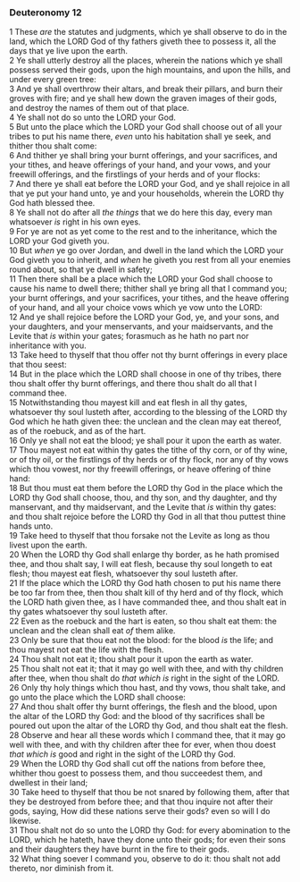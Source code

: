 ### Deuteronomy 12

1 These *are* the statutes and judgments, which ye shall observe to do in the land, which the LORD God of thy fathers giveth thee to possess it, all the days that ye live upon the earth.  
2 Ye shall utterly destroy all the places, wherein the nations which ye shall possess served their gods, upon the high mountains, and upon the hills, and under every green tree:  
3 And ye shall overthrow their altars, and break their pillars, and burn their groves with fire; and ye shall hew down the graven images of their gods, and destroy the names of them out of that place.  
4 Ye shall not do so unto the LORD your God.  
5 But unto the place which the LORD your God shall choose out of all your tribes to put his name there, *even* unto his habitation shall ye seek, and thither thou shalt come:  
6 And thither ye shall bring your burnt offerings, and your sacrifices, and your tithes, and heave offerings of your hand, and your vows, and your freewill offerings, and the firstlings of your herds and of your flocks:  
7 And there ye shall eat before the LORD your God, and ye shall rejoice in all that ye put your hand unto, ye and your households, wherein the LORD thy God hath blessed thee.  
8 Ye shall not do after all *the things* that we do here this day, every man whatsoever *is* right in his own eyes.  
9 For ye are not as yet come to the rest and to the inheritance, which the LORD your God giveth you.  
10 But *when* ye go over Jordan, and dwell in the land which the LORD your God giveth you to inherit, and *when* he giveth you rest from all your enemies round about, so that ye dwell in safety;  
11 Then there shall be a place which the LORD your God shall choose to cause his name to dwell there; thither shall ye bring all that I command you; your burnt offerings, and your sacrifices, your tithes, and the heave offering of your hand, and all your choice vows which ye vow unto the LORD:  
12 And ye shall rejoice before the LORD your God, ye, and your sons, and your daughters, and your menservants, and your maidservants, and the Levite that *is* within your gates; forasmuch as he hath no part nor inheritance with you.  
13 Take heed to thyself that thou offer not thy burnt offerings in every place that thou seest:  
14 But in the place which the LORD shall choose in one of thy tribes, there thou shalt offer thy burnt offerings, and there thou shalt do all that I command thee.  
15 Notwithstanding thou mayest kill and eat flesh in all thy gates, whatsoever thy soul lusteth after, according to the blessing of the LORD thy God which he hath given thee: the unclean and the clean may eat thereof, as of the roebuck, and as of the hart.  
16 Only ye shall not eat the blood; ye shall pour it upon the earth as water.  
17 Thou mayest not eat within thy gates the tithe of thy corn, or of thy wine, or of thy oil, or the firstlings of thy herds or of thy flock, nor any of thy vows which thou vowest, nor thy freewill offerings, or heave offering of thine hand:  
18 But thou must eat them before the LORD thy God in the place which the LORD thy God shall choose, thou, and thy son, and thy daughter, and thy manservant, and thy maidservant, and the Levite that *is* within thy gates: and thou shalt rejoice before the LORD thy God in all that thou puttest thine hands unto.  
19 Take heed to thyself that thou forsake not the Levite as long as thou livest upon the earth.  
20 When the LORD thy God shall enlarge thy border, as he hath promised thee, and thou shalt say, I will eat flesh, because thy soul longeth to eat flesh; thou mayest eat flesh, whatsoever thy soul lusteth after.  
21 If the place which the LORD thy God hath chosen to put his name there be too far from thee, then thou shalt kill of thy herd and of thy flock, which the LORD hath given thee, as I have commanded thee, and thou shalt eat in thy gates whatsoever thy soul lusteth after.  
22 Even as the roebuck and the hart is eaten, so thou shalt eat them: the unclean and the clean shall eat *of* them alike.  
23 Only be sure that thou eat not the blood: for the blood *is* the life; and thou mayest not eat the life with the flesh.  
24 Thou shalt not eat it; thou shalt pour it upon the earth as water.  
25 Thou shalt not eat it; that it may go well with thee, and with thy children after thee, when thou shalt do *that which is* right in the sight of the LORD.  
26 Only thy holy things which thou hast, and thy vows, thou shalt take, and go unto the place which the LORD shall choose:  
27 And thou shalt offer thy burnt offerings, the flesh and the blood, upon the altar of the LORD thy God: and the blood of thy sacrifices shall be poured out upon the altar of the LORD thy God, and thou shalt eat the flesh.  
28 Observe and hear all these words which I command thee, that it may go well with thee, and with thy children after thee for ever, when thou doest *that which is* good and right in the sight of the LORD thy God.  
29 When the LORD thy God shall cut off the nations from before thee, whither thou goest to possess them, and thou succeedest them, and dwellest in their land;  
30 Take heed to thyself that thou be not snared by following them, after that they be destroyed from before thee; and that thou inquire not after their gods, saying, How did these nations serve their gods? even so will I do likewise.  
31 Thou shalt not do so unto the LORD thy God: for every abomination to the LORD, which he hateth, have they done unto their gods; for even their sons and their daughters they have burnt in the fire to their gods.  
32 What thing soever I command you, observe to do it: thou shalt not add thereto, nor diminish from it.  
